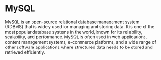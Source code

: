 # MySQL
MySQL is an open-source relational database management system (RDBMS) that is widely used for managing and storing data. It is one of the most popular database systems in the world, known for its reliability, scalability, and performance. MySQL is often used in web applications, content management systems, e-commerce platforms, and a wide range of other software applications where structured data needs to be stored and retrieved efficiently.
